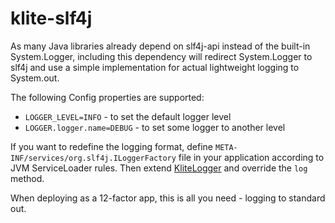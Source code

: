 # klite-slf4j

As many Java libraries already depend on slf4j-api instead of the built-in System.Logger,
including this dependency will redirect System.Logger to slf4j and use a simple implementation for
actual lightweight logging to System.out.

The following Config properties are supported:
* `LOGGER_LEVEL=INFO` - to set the default logger level
* `LOGGER.logger.name=DEBUG` - to set some logger to another level

If you want to redefine the logging format, define `META-INF/services/org.slf4j.ILoggerFactory` file in your application
according to JVM ServiceLoader rules. Then extend [KliteLogger](src/KliteLogger.kt) and override the `log` method.

When deploying as a 12-factor app, this is all you need - logging to standard out.

